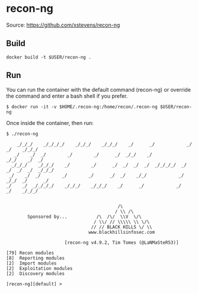 # recon-ng
Source: https://github.com/xstevens/recon-ng

## Build
```
docker build -t $USER/recon-ng .
```

## Run
You can run the container with the default command (recon-ng) or override the command and enter a 
bash shell if you prefer.

```
$ docker run -it -v $HOME/.recon-ng:/home/recon/.recon-ng $USER/recon-ng
```

Once inside the container, then run:
```
$ ./recon-ng

    _/_/_/    _/_/_/_/    _/_/_/    _/_/_/    _/      _/            _/      _/    _/_/_/
   _/    _/  _/        _/        _/      _/  _/_/    _/            _/_/    _/  _/
  _/_/_/    _/_/_/    _/        _/      _/  _/  _/  _/  _/_/_/_/  _/  _/  _/  _/  _/_/_/
 _/    _/  _/        _/        _/      _/  _/    _/_/            _/    _/_/  _/      _/
_/    _/  _/_/_/_/    _/_/_/    _/_/_/    _/      _/            _/      _/    _/_/_/


                                          /\
                                         / \\ /\
        Sponsored by...           /\  /\/  \\V  \/\
                                 / \\/ // \\\\\ \\ \/\
                                // // BLACK HILLS \/ \\
                               www.blackhillsinfosec.com

                      [recon-ng v4.9.2, Tim Tomes (@LaNMaSteR53)]

[79] Recon modules
[8]  Reporting modules
[2]  Import modules
[2]  Exploitation modules
[2]  Discovery modules

[recon-ng][default] >
```

